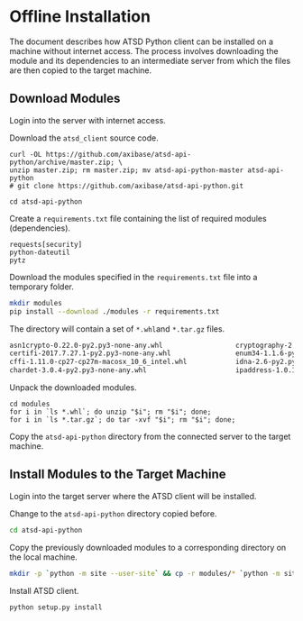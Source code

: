 # Offline Installation

The document describes how ATSD Python client can be installed on a machine without internet access. The process involves downloading the module and its dependencies to an intermediate server from which the files are then copied to the target machine.

## Download Modules

Login into the server with internet access.

Download the `atsd_client` source code.

```
curl -OL https://github.com/axibase/atsd-api-python/archive/master.zip; \
unzip master.zip; rm master.zip; mv atsd-api-python-master atsd-api-python
# git clone https://github.com/axibase/atsd-api-python.git
```

```
cd atsd-api-python
```

Create a `requirements.txt` file containing the list of required modules (dependencies).

```
requests[security]
python-dateutil
pytz
```

Download the modules specified in the `requirements.txt` file into a temporary folder.

```sh
mkdir modules
pip install --download ./modules -r requirements.txt
```

The directory will contain a set of `*.whl`and `*.tar.gz` files.

```sh
asn1crypto-0.22.0-py2.py3-none-any.whl                  cryptography-2.0.3-cp27-cp27m-macosx_10_6_intel.whl     pyOpenSSL-17.3.0-py2.py3-none-any.whl                   requests-2.18.4-py2.py3-none-any.whl
certifi-2017.7.27.1-py2.py3-none-any.whl                enum34-1.1.6-py2-none-any.whl                           pycparser-2.18.tar.gz                                   six-1.11.0-py2.py3-none-any.whl
cffi-1.11.0-cp27-cp27m-macosx_10_6_intel.whl            idna-2.6-py2.py3-none-any.whl                           python_dateutil-2.6.1-py2.py3-none-any.whl              urllib3-1.22-py2.py3-none-any.whl
chardet-3.0.4-py2.py3-none-any.whl                      ipaddress-1.0.18-py2-none-any.whl                       pytz-2017.2-py2.py3-none-any.whl
```

Unpack the downloaded modules.

```
cd modules
for i in `ls *.whl`; do unzip "$i"; rm "$i"; done;
for i in `ls *.tar.gz`; do tar -xvf "$i"; rm "$i"; done;
```

Copy the `atsd-api-python` directory from the connected server to the target machine.

## Install Modules to the Target Machine

Login into the target server where the ATSD client will be installed.

Change to the `atsd-api-python` directory copied before.

```sh
cd atsd-api-python
```

Copy the previously downloaded modules to a corresponding directory on the local machine.

```sh
mkdir -p `python -m site --user-site` && cp -r modules/* `python -m site --user-site`
```

Install ATSD client.

```sh
python setup.py install
```

